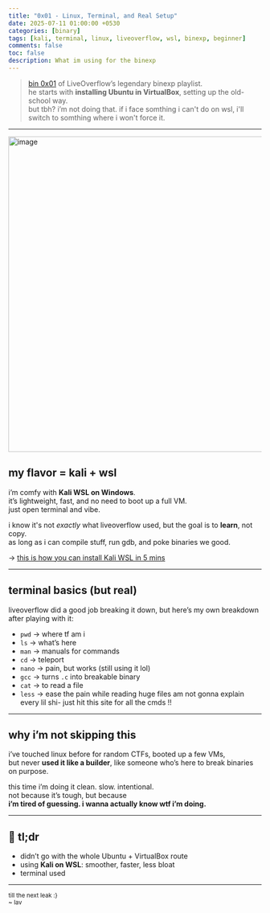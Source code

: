```yaml
---
title: "0x01 - Linux, Terminal, and Real Setup"
date: 2025-07-11 01:00:00 +0530
categories: [binary]
tags: [kali, terminal, linux, liveoverflow, wsl, binexp, beginner]
comments: false
toc: false
description: What im using for the binexp
---
```


>[ bin 0x01](https://www.youtube.com/watch?v=navuBR4aJSs&list=PLhixgUqwRTjxglIswKp9mpkfPNfHkzyeN&index=2) of LiveOverflow’s legendary binexp playlist.  
he starts with **installing Ubuntu in VirtualBox**, setting up the old-school way.  
but tbh? i’m not doing that.
if i face somthing i can't do on wsl,
i'll switch to somthing where i won't force it.

---
<img width="1115" height="628" alt="image" src="https://github.com/user-attachments/assets/0b21e108-4bb3-4a28-bacf-6b449b8f301e" alt="Wsl Kali "/>

## my flavor = kali + wsl

i’m comfy with **Kali WSL on Windows**.  
it’s lightweight, fast, and no need to boot up a full VM.  
just open terminal and vibe.

i know it's not *exactly* what liveoverflow used, but the goal is to **learn**, not copy.  
as long as i can compile stuff, run gdb, and poke binaries we good.

→ [this is how you can install Kali WSL in 5 mins](https://docs.kali.org/kali-infrastructure/kali-on-the-windows-subsystem-for-linux)

---

## terminal basics (but real)

liveoverflow did a good job breaking it down, but here’s my own breakdown after playing with it:

- `pwd` → where tf am i
- `ls` → what’s here
- `man` → manuals for commands
- `cd` → teleport
- `nano` → pain, but works (still using it lol)
- `gcc` → turns `.c` into breakable binary
- `cat` → to read a file
- `less` → ease the pain while reading huge files
am not gonna explain every lil shi- just hit this site for all the cmds !!
---

## why i’m not skipping this

i’ve touched linux before for random CTFs, booted up a few VMs,  
but never **used it like a builder**, like someone who’s here to break binaries on purpose.

this time i’m doing it clean. slow. intentional.  
not because it’s tough, but because  
**i’m tired of guessing. i wanna actually know wtf i’m doing.**

---

## 💭 tl;dr

- didn’t go with the whole Ubuntu + VirtualBox route  
- using **Kali on WSL**: smoother, faster, less bloat  
- terminal used

---


<sub>till the next leak :} <br>
~ lav</sub>
